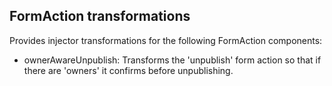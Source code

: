 ## FormAction transformations

Provides injector transformations for the following FormAction components:

 * ownerAwareUnpublish: Transforms the 'unpublish' form action so that if there are 'owners' it confirms
   before unpublishing.
